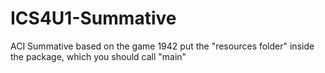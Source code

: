 # ICS4U1-Summative
ACI Summative based on the game 1942
put the "resources folder" inside the package, which you should call "main"

